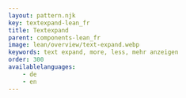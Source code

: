 ```yaml
---
layout: pattern.njk
key: textexpand-lean_fr
title: Textexpand
parent: components-lean_fr
image: lean/overview/text-expand.webp
keywords: text expand, more, less, mehr anzeigen
order: 300
availablelanguages: 
    - de
    - en
---
```


